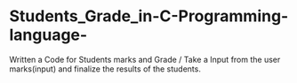 # Students_Grade_in-C-Programming-language-
Written a Code for Students marks and Grade / Take a Input from the user marks(input) and finalize the results of the students.
